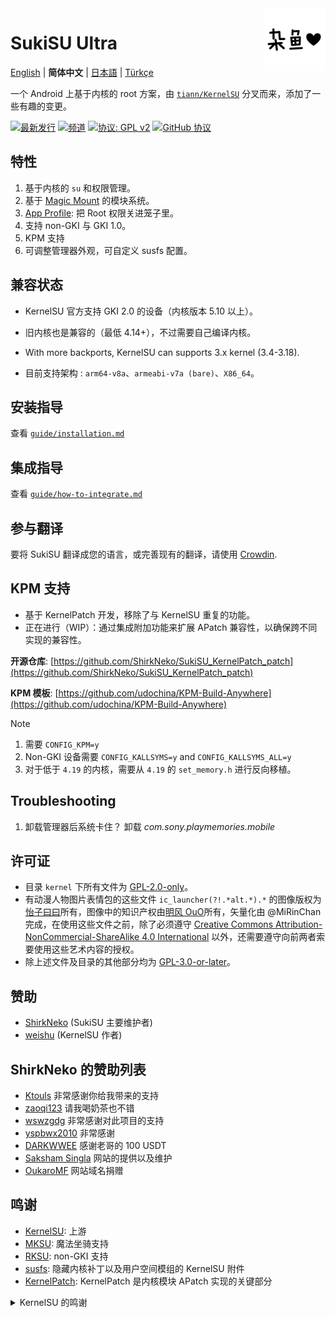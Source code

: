 <img align='right' src='zakomonochrome-128.svg' width='100px' alt="logo">

# SukiSU Ultra

[English](../README.md) | **简体中文** | [日本語](../ja/README.md) | [Türkçe](../tr/README.md)

一个 Android 上基于内核的 root 方案，由 [`tiann/KernelSU`](https://github.com/tiann/KernelSU) 分叉而来，添加了一些有趣的变更。

[![最新发行](https://img.shields.io/github/v/release/SukiSU-Ultra/SukiSU-Ultra?label=Release&logo=github)](https://github.com/tiann/KernelSU/releases/latest)
[![频道](https://img.shields.io/badge/Follow-Telegram-blue.svg?logo=telegram)](https://t.me/Sukiksu)
[![协议: GPL v2](https://img.shields.io/badge/License-GPL%20v2-orange.svg?logo=gnu)](https://www.gnu.org/licenses/old-licenses/gpl-2.0.en.html)
[![GitHub 协议](https://img.shields.io/github/license/tiann/KernelSU?logo=gnu)](/LICENSE)

## 特性

1. 基于内核的 `su` 和权限管理。
2. 基于 [Magic Mount](https://github.com/5ec1cff/KernelSU) 的模块系统。
3. [App Profile](https://kernelsu.org/zh_CN/guide/app-profile.html): 把 Root 权限关进笼子里。
4. 支持 non-GKI 与 GKI 1.0。
5. KPM 支持
6. 可调整管理器外观，可自定义 susfs 配置。

## 兼容状态

- KernelSU 官方支持 GKI 2.0 的设备（内核版本 5.10 以上）。

- 旧内核也是兼容的（最低 4.14+），不过需要自己编译内核。

- With more backports, KernelSU can supports 3.x kernel (3.4-3.18).

- 目前支持架构 : `arm64-v8a`、`armeabi-v7a (bare)`、`X86_64`。

## 安装指导

查看 [`guide/installation.md`](guide/installation.md)

## 集成指导

查看 [`guide/how-to-integrate.md`](guide/how-to-integrate.md)

## 参与翻译

要将 SukiSU 翻译成您的语言，或完善现有的翻译，请使用 [Crowdin](https://crowdin.com/project/SukiSU-Ultra).

## KPM 支持

- 基于 KernelPatch 开发，移除了与 KernelSU 重复的功能。
- 正在进行（WIP）：通过集成附加功能来扩展 APatch 兼容性，以确保跨不同实现的兼容性。

**开源仓库**: [https://github.com/ShirkNeko/SukiSU_KernelPatch_patch](https://github.com/ShirkNeko/SukiSU_KernelPatch_patch)

**KPM 模板**: [https://github.com/udochina/KPM-Build-Anywhere](https://github.com/udochina/KPM-Build-Anywhere)

> [!Note]
>
> 1. 需要 `CONFIG_KPM=y`
> 2. Non-GKI 设备需要 `CONFIG_KALLSYMS=y` and `CONFIG_KALLSYMS_ALL=y`
> 3. 对于低于 `4.19` 的内核，需要从 `4.19` 的 `set_memory.h` 进行反向移植。

## Troubleshooting

1. 卸载管理器后系统卡住？
   卸载 _com.sony.playmemories.mobile_

## 许可证

- 目录 `kernel` 下所有文件为 [GPL-2.0-only](https://www.gnu.org/licenses/old-licenses/gpl-2.0.en.html)。
- 有动漫人物图片表情包的这些文件 `ic_launcher(?!.*alt.*).*` 的图像版权为[怡子曰曰](https://space.bilibili.com/10545509)所有，图像中的知识产权由[明风 OuO](https://space.bilibili.com/274939213)所有，矢量化由 @MiRinChan 完成，在使用这些文件之前，除了必须遵守 [Creative Commons Attribution-NonCommercial-ShareAlike 4.0 International](https://creativecommons.org/licenses/by-nc-sa/4.0/legalcode.txt) 以外，还需要遵守向前两者索要使用这些艺术内容的授权。
- 除上述文件及目录的其他部分均为 [GPL-3.0-or-later](https://www.gnu.org/licenses/gpl-3.0.html)。

## 赞助

- [ShirkNeko](https://afdian.com/a/shirkneko) (SukiSU 主要维护者)
- [weishu](https://github.com/sponsors/tiann) (KernelSU 作者)

## ShirkNeko 的赞助列表

- [Ktouls](https://github.com/Ktouls) 非常感谢你给我带来的支持
- [zaoqi123](https://github.com/zaoqi123) 请我喝奶茶也不错
- [wswzgdg](https://github.com/wswzgdg) 非常感谢对此项目的支持
- [yspbwx2010](https://github.com/yspbwx2010) 非常感谢
- [DARKWWEE](https://github.com/DARKWWEE) 感谢老哥的 100 USDT
- [Saksham Singla](https://github.com/TypeFlu) 网站的提供以及维护
- [OukaroMF](https://github.com/OukaroMF) 网站域名捐赠

## 鸣谢

- [KernelSU](https://github.com/tiann/KernelSU): 上游
- [MKSU](https://github.com/5ec1cff/KernelSU): 魔法坐骑支持
- [RKSU](https://github.com/rsuntk/KernelsU): non-GKI 支持
- [susfs](https://gitlab.com/simonpunk/susfs4ksu): 隐藏内核补丁以及用户空间模组的 KernelSU 附件
- [KernelPatch](https://github.com/bmax121/KernelPatch): KernelPatch 是内核模块 APatch 实现的关键部分

<details>
<summary>KernelSU 的鸣谢</summary>

- [kernel-assisted-superuser](https://git.zx2c4.com/kernel-assisted-superuser/about/)：KernelSU 的灵感。
- [Magisk](https://github.com/topjohnwu/Magisk)：强大的 root 工具箱。
- [genuine](https://github.com/brevent/genuine/)：apk v2 签名验证。
- [Diamorphine](https://github.com/m0nad/Diamorphine)：一些 rootkit 技巧。
</details>
